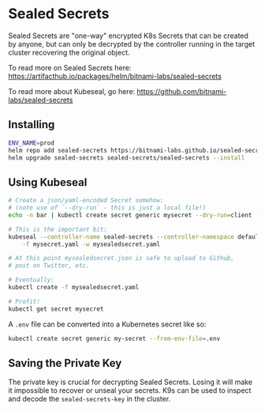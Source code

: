 # Sealed Secrets

Sealed Secrets are "one-way" encrypted K8s Secrets that can be created by anyone, but can only be decrypted by the controller running in the target cluster recovering the original object.

To read more on Sealed Secrets here:
https://artifacthub.io/packages/helm/bitnami-labs/sealed-secrets

To read more about Kubeseal, go here:
https://github.com/bitnami-labs/sealed-secrets

## Installing

```bash
ENV_NAME=prod
helm repo add sealed-secrets https://bitnami-labs.github.io/sealed-secrets
helm upgrade sealed-secrets sealed-secrets/sealed-secrets --install
```

## Using Kubeseal

```bash
# Create a json/yaml-encoded Secret somehow:
# (note use of `--dry-run` - this is just a local file!)
echo -n bar | kubectl create secret generic mysecret --dry-run=client --from-file=foo=/dev/stdin -o yaml > mysecret.yaml

# This is the important bit:
kubeseal --controller-name sealed-secrets --controller-namespace default \
    -f mysecret.yaml -w mysealedsecret.yaml

# At this point mysealedsecret.json is safe to upload to Github,
# post on Twitter, etc.

# Eventually:
kubectl create -f mysealedsecret.yaml

# Profit!
kubectl get secret mysecret
```

A `.env` file can be converted into a Kubernetes secret like so:

```bash
kubectl create secret generic my-secret --from-env-file=.env
```

## Saving the Private Key

The private key is crucial for decrypting Sealed Secrets. Losing it will make it impossible to recover or unseal your secrets.
K9s can be used to inspect and decode the `sealed-secrets-key` in the cluster.

